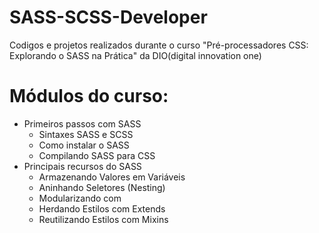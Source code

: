 # SASS-SCSS-Developer

Codigos e projetos realizados durante o curso "Pré-processadores CSS: Explorando o SASS na Prática" da DIO(digital innovation one)

# Módulos do curso:
- Primeiros passos com SASS
    - Sintaxes SASS e SCSS
    - Como instalar o SASS
    - Compilando SASS para CSS
- Principais recursos do SASS 
    - Armazenando Valores em Variáveis
    - Aninhando Seletores (Nesting)
    - Modularizando com 
    - Herdando Estilos com Extends
    - Reutilizando Estilos com Mixins 
    

